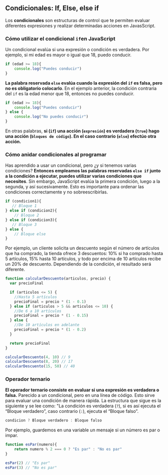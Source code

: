 ## ****Condicionales: If, Else, else if****

Los **condicionales** son estructuras de control que te permiten evaluar diferentes expresiones y realizar determinadas acciones en JavasScript.

### **Cómo utilizar el condicional `if`en JavaScript**

Un condicional evalúa si una expresión o condición es verdadera. Por ejemplo, si mi edad es mayor o igual que 18, puedo conducir.

```jsx
if (edad >= 18){
    console.log("Puedes conducir")
}
```

**La palabra reservada `else` evalúa cuando la expresión del `if` es falsa, pero no es obligatorio colocarlo**. En el ejemplo anterior, la condición contraria del `if` es la edad menor que 18, entonces no puedes conducir.

```jsx
if (edad >= 18){
    console.log("Puedes conducir")
} else {
    console.log("No puedes conducir")
}
```

En otras palabras, **si (`if`) una acción (`expresión`) es verdadera (`true`) hago una acción (`bloques de código`). En el caso contrario (`else`) efectúo otra acción.**

### **Cómo anidar condicionales al programar**

Has aprendido a usar un condicional, pero ¿y si tenemos varias condiciones? **Entonces empleamos las palabras reservadas `else if` junto a la condición a ejecutar, puedes utilizar varias condiciones que necesites**. Sin embargo, JavaScript evalúa la primera condición, luego a la segunda, y así sucesivamente. Esto es importante para ordenar las condiciones correctamente y no sobreescribirlas.

```jsx
if (condicion1){
   // Bloque 1
} else if (condicion2){
    // Bloque 2
} else if (condicion3){
   // Bloque 3
} else {
    // Bloque else
}
```

Por ejemplo, un cliente solicita un descuento según el número de artículos que ha comprado, la tienda ofrece 3 descuentos: 10% si ha comprado hasta 5 artículos, 15% hasta 10 artículos, y todo por encima de 10 artículos recibe un 20% de descuento. Dependiendo de la condición, el resultado será diferente.

```jsx
function calcularDescuento(articulos, precio) {
  var precioFinal

  if (articulos <= 5) {
    //Hasta 5 artículos
    precioFinal = precio * (1 - 0.1)
  } else if (articulos > 5 && articulos <= 10) {
    //De 6 a 10 artículos
    precioFinal = precio * (1 - 0.15)
  } else {
    //De 10 artículos en adelante
    precioFinal = precio * (1 - 0.2)
  }

  return precioFinal
}

calcularDescuento(4, 10) // 9
calcularDescuento(8, 20) // 17
calcularDescuento(15, 50) // 40
```

### **Operador ternario**

**El operador ternario consiste en evaluar si una expresión es verdadera o falsa.** Parecido a un condicional, pero en una línea de código. Esto sirve para evaluar una condición de manera rápida. La estructura que sigue es la siguiente y se lee como: "La condición es verdadera (`?`), si es así ejecuta el “Bloque verdadero”, caso contrario (`:`), ejecuta el “Bloque falso”.

```jsx
condicion ? Bloque verdadero : Bloque falso
```

Por ejemplo, guardemos en una variable un mensaje si un número es par o impar.

```jsx
function esPar(numero){
    return numero % 2 === 0 ? "Es par" : "No es par"
}

esPar(2) // "Es par"
esPar(3) // "No es par"
```